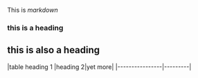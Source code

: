 This is *markdown*

### this is a heading

## this is also a heading

|table heading 1 |heading 2|yet more|
|----------------|---------|
